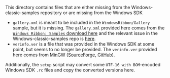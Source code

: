 This directory contains files that are either missing from the Windows-classic-samples repository or are missing from the Windows SDK

- `gallery.xml` is meant to be included in the `WindowsRibbon/Gallery` sample, but it is missing. The `gallery.xml` provided here comes from the [`Windows Ribbon: Samples` download here](https://www.microsoft.com/en-us/download/details.aspx?id=9620) and the relevant issue in the Windows-classic-samples repo is [here](https://github.com/microsoft/Windows-classic-samples/issues/131).
- `verinfo.ver` is a file that was provided in the Windows SDK at some point, but seems to no longer be provided. The `verinfo.ver` provided here comes from [MinGW](https://www.mingw-w64.org/) ([SourceForge](https://sourceforge.net/p/mingw-w64/mingw-w64/ci/master/tree/mingw-w64-headers/include/verinfo.ver), [GitHub](https://github.com/mingw-w64/mingw-w64/blob/master/mingw-w64-headers/include/verinfo.ver)).

Additionally, the `setup` script may convert some `UTF-16 with BOM`-encoded Windows SDK `.rc` files and copy the converted versions here.

